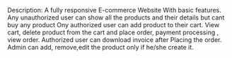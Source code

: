 Description: A fully responsive E-commerce Website With basic features.
Any unauthorized user can show all the products and their details but cant buy any product
Ony authorized user can add product to their cart. View cart, delete product from the cart and place order, payment processing , view order.
Authorized user can download invoice after Placing the order.
Admin can add, remove,edit the product only if he/she create it.
